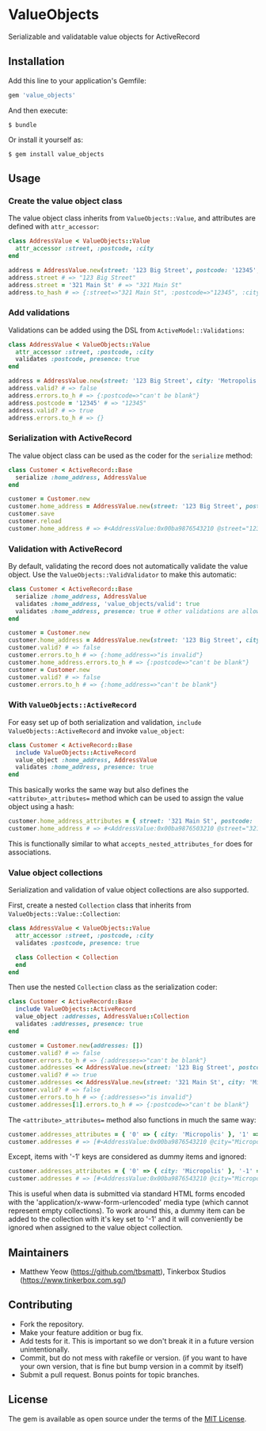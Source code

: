 # ValueObjects

Serializable and validatable value objects for ActiveRecord

## Installation

Add this line to your application's Gemfile:

```ruby
gem 'value_objects'
```

And then execute:

    $ bundle

Or install it yourself as:

    $ gem install value_objects

## Usage

### Create the value object class

The value object class inherits from `ValueObjects::Value`, and attributes are defined with `attr_accessor`:

```ruby
class AddressValue < ValueObjects::Value
  attr_accessor :street, :postcode, :city
end

address = AddressValue.new(street: '123 Big Street', postcode: '12345', city: 'Metropolis')
address.street # => "123 Big Street"
address.street = '321 Main St' # => "321 Main St"
address.to_hash # => {:street=>"321 Main St", :postcode=>"12345", :city=>"Metropolis"}
```

### Add validations

Validations can be added using the DSL from `ActiveModel::Validations`:

```ruby
class AddressValue < ValueObjects::Value
  attr_accessor :street, :postcode, :city
  validates :postcode, presence: true
end

address = AddressValue.new(street: '123 Big Street', city: 'Metropolis')
address.valid? # => false
address.errors.to_h # => {:postcode=>"can't be blank"}
address.postcode = '12345' # => "12345"
address.valid? # => true
address.errors.to_h # => {}
```

### Serialization with ActiveRecord

The value object class can be used as the coder for the `serialize` method:

```ruby
class Customer < ActiveRecord::Base
  serialize :home_address, AddressValue
end

customer = Customer.new
customer.home_address = AddressValue.new(street: '123 Big Street', postcode: '12345', city: 'Metropolis')
customer.save
customer.reload
customer.home_address # => #<AddressValue:0x00ba9876543210 @street="123 Big Street", @postcode="12345", @city="Metropolis">
```

### Validation with ActiveRecord

By default, validating the record does not automatically validate the value object.
Use the `ValueObjects::ValidValidator` to make this automatic:

```ruby
class Customer < ActiveRecord::Base
  serialize :home_address, AddressValue
  validates :home_address, 'value_objects/valid': true
  validates :home_address, presence: true # other validations are allowed too
end

customer = Customer.new
customer.home_address = AddressValue.new(street: '123 Big Street', city: 'Metropolis')
customer.valid? # => false
customer.errors.to_h # => {:home_address=>"is invalid"}
customer.home_address.errors.to_h # => {:postcode=>"can't be blank"}
customer = Customer.new
customer.valid? # => false
customer.errors.to_h # => {:home_address=>"can't be blank"}
```

### With `ValueObjects::ActiveRecord`

For easy set up of both serialization and validation, `include ValueObjects::ActiveRecord` and invoke `value_object`:

```ruby
class Customer < ActiveRecord::Base
  include ValueObjects::ActiveRecord
  value_object :home_address, AddressValue
  validates :home_address, presence: true
end
```

This basically works the same way but also defines the `<attribute>_attributes=` method which can be used to assign the value object using a hash:

```ruby
customer.home_address_attributes = { street: '321 Main St', postcode: '54321', city: 'Micropolis' }
customer.home_address # => #<AddressValue:0x00ba9876503210 @street="321 Main St", @postcode="54321", @city="Micropolis">
```

This is functionally similar to what `accepts_nested_attributes_for` does for associations.

### Value object collections

Serialization and validation of value object collections are also supported.

First, create a nested `Collection` class that inherits from `ValueObjects::Value::Collection`:

```ruby
class AddressValue < ValueObjects::Value
  attr_accessor :street, :postcode, :city
  validates :postcode, presence: true

  class Collection < Collection
  end
end
```

Then use the nested `Collection` class as the serialization coder:

```ruby
class Customer < ActiveRecord::Base
  include ValueObjects::ActiveRecord
  value_object :addresses, AddressValue::Collection
  validates :addresses, presence: true
end

customer = Customer.new(addresses: [])
customer.valid? # => false
customer.errors.to_h # => {:addresses=>"can't be blank"}
customer.addresses << AddressValue.new(street: '123 Big Street', postcode: '12345', city: 'Metropolis')
customer.valid? # => true
customer.addresses << AddressValue.new(street: '321 Main St', city: 'Micropolis')
customer.valid? # => false
customer.errors.to_h # => {:addresses=>"is invalid"}
customer.addresses[1].errors.to_h # => {:postcode=>"can't be blank"}
```

The `<attribute>_attributes=` method also functions in much the same way:

```ruby
customer.addresses_attributes = { '0' => { city: 'Micropolis' }, '1' => { city: 'Metropolis' } }
customer.addresses # => [#<AddressValue:0x00ba9876543210 @city="Micropolis">, #<AddressValue:0x00ba9876503210 @city="Metropolis">]
```

Except, items with '-1' keys are considered as dummy items and ignored:

```ruby
customer.addresses_attributes = { '0' => { city: 'Micropolis' }, '-1' => { city: 'Metropolis' } }
customer.addresses # => [#<AddressValue:0x00ba9876543210 @city="Micropolis">]
```

This is useful when data is submitted via standard HTML forms encoded with the 'application/x-www-form-urlencoded' media type (which cannot represent empty collections). To work around this, a dummy item can be added to the collection with it's key set to '-1' and it will conveniently be ignored when assigned to the value object collection.

## Maintainers

* Matthew Yeow (https://github.com/tbsmatt), Tinkerbox Studios (https://www.tinkerbox.com.sg/)

## Contributing

* Fork the repository.
* Make your feature addition or bug fix.
* Add tests for it. This is important so we don't break it in a future version unintentionally.
* Commit, but do not mess with rakefile or version. (if you want to have your own version, that is fine but bump version in a commit by itself)
* Submit a pull request. Bonus points for topic branches.

## License

The gem is available as open source under the terms of the [MIT License](http://opensource.org/licenses/MIT).

